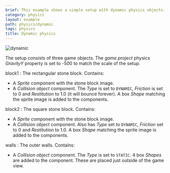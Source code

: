 ```yaml
---
brief: This example shows a simple setup with dynamic physics objects.
category: physics
layout: example
path: physics/dynamic
tags: physics
title: Dynamic physics
---
```


![dynamic](dynamic.png)

The setup consists of three game objects. The *game.project* physics *GravityY* property is set to -500 to match the scale of the setup.

block1
: The rectangular stone block. Contains:
  - A *Sprite* component with the stone block image.
  - A *Collision object* component. The *Type* is set to `DYNAMIC`, *Friction* is set to 0 and *Restitution* to 1.0 (it will bounce forever). A box *Shape* matching the sprite image is added to the components.

block2
: The square stone block. Contains:
  - A *Sprite* component with the stone block image.
  - A *Collision object* component. Also has *Type* set to `DYNAMIC`, *Friction* set to 0 and *Restitution* to 1.0. A box *Shape* matching the sprite image is added to the components.

walls
: The outer walls. Contains:
  - A *Collision object* component. The *Type* is set to `STATIC`. 4 box *Shapes* are added to the component. These are placed just outside of the game view.